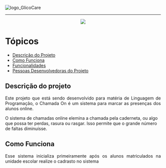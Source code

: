![logo_GlicoCare](https://user-images.githubusercontent.com/37356058/131255528-265f5bca-609f-45e8-a574-b77b8d542381.png#vitrinedev)

<hr>

<p align="center">
   <img src="http://img.shields.io/static/v1?label=STATUS&message=EM%20DESENVOLVIMENTO&color=RED&style=for-the-badge" #vitrinedev/>
</p>

# Tópicos

* [Descrição do Projeto](#descrição-do-projeto)
* [Como Funciona](#como-funciona)
* [Funcionalidades](#funcionalidades)
* [Pessoas Desenvolvedoras do Projeto](#pessoas-desenvolvedoras)


## Descrição do projeto 

<p align="justify">
  Este projeto que está sendo desenvolvido para matéria de Linguagem de Programação, o Chamada On é um sistema para marcar as presenças dos alunos online.
  
  O sistema de chamadas online elemina a chamada pela caderneta, ou algo que possa ter perdas, rasura ou rasgar. Isso permite que o grande número de faltas diminuísse.
  
  
## Como Funciona
  
  <p align="justify">
    Esse sistema inicializa primeiramente após os alunos matriculados na unidade escolar realize o cadrasto no sistema
    
